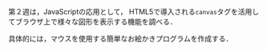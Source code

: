 第２週は，JavaScriptの応用として， HTML5で導入される```canvas```タグを活用してブラウザ上で様々な図形を表示する機能を調べる．

具体的には，マウスを使用する簡単なお絵かきプログラムを作成する．